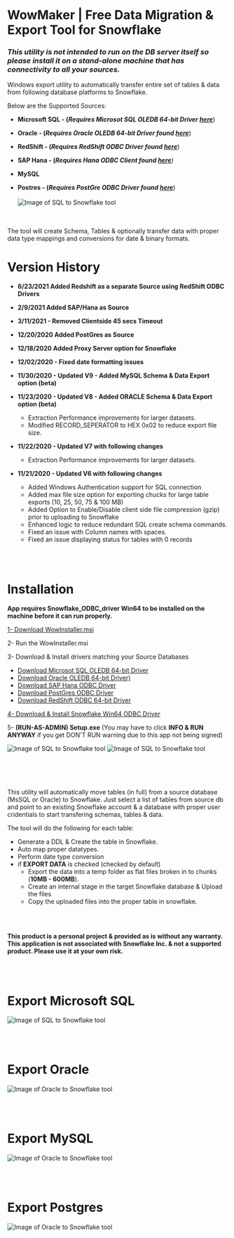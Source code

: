 # WowMaker | Free Data Migration & Export Tool for Snowflake



### *This utility is not intended to run on the DB server itself so please install it on a stand-alone machine that has connectivity to all your sources.*

Windows export utility to automatically transfer entire set of tables & data from following database platforms to Snowflake. 

Below are the Supported Sources:

- **Microsoft SQL -  (*Requires Microsot SQL OLEDB 64-bit Driver [here](https://www.microsoft.com/en-us/download/details.aspx?id=56730)***)
- **Oracle   -  (*Requires Oracle OLEDB 64-bit Driver found [here](https://www.oracle.com/database/technologies/odac-downloads.html)***)
- **RedShift -  (*Requires RedShift ODBC Driver found [here](https://docs.aws.amazon.com/redshift/latest/mgmt/configure-odbc-connection.html#install-odbc-driver-windows)***) 
 
- **SAP Hana - (*Requires Hana ODBC Client found [here](https://tools.hana.ondemand.com/#hanatools)***)
- **MySQL** 
- **Postres  -  (*Requires PostGre ODBC Driver found [here](https://www.postgresql.org/ftp/odbc/versions/msi/)***)
<br><br>
![Image of SQL to Snowflake tool](https://github.com/NickAkincilar/SQL_to_Snowflake_Export_Tool/blob/main/SQL_2_Snowflake_Screenshot_H.png.PNG)

<br>
<br>
The tool will create Schema, Tables & optionally transfer data with proper data type mappings and conversions for date & binary formats.





# Version History
- **6/23/2021 Added Redshift as a separate Source using RedShift ODBC Drivers**
- **2/9/2021 Added SAP/Hana as Source**

- <strong>3/11/2021 - Removed Clientside 45 secs Timeout</strong>
- **12/20/2020 Added PostGres as Source**
- **12/18/2020 Added Proxy Server option for Snowflake**
- <strong>12/02/2020 - Fixed date formatting issues</strong>

- <strong>11/30/2020 - Updated V9 - Added MySQL Schema & Data Export option (beta)</strong>
 
- <strong>11/23/2020 - Updated V8 - Added ORACLE Schema & Data Export option (beta)</strong>
  - Extraction Performance improvements for larger datasets.
  - Modified RECORD_SEPERATOR to HEX 0x02 to reduce export file size.
- <strong>11/22/2020 - Updated V7 with following changes</strong>
  - Extraction Performance improvements for larger datasets.

- <strong>11/21/2020 - Updated V6 with following changes</strong>
  - Added Windows Authentication support for SQL connection
  - Added max file size option for exporting chucks for large table exports (10, 25, 50, 75 & 100 MB)
  - Added Option to Enable/Disable client side file compression (gzip) prior to uploading to Snowflake
  - Enhanced logic to reduce redundant SQL create schema commands.
  - Fixed an issue with Column names with spaces.
  - Fixed an issue displaying status for tables with 0 records

<BR><BR>
  
# Installation

**App requires Snowflake_ODBC_driver Win64 to be installed on the machine before it can run properly.**

[1- Download WowInstaller.msi](https://github.com/NickAkincilar/SQL_to_Snowflake_Export_Tool/raw/main/WowInstaller.msi)

2- Run the WowInstaller.msi
 
3- Download & Install drivers matching your Source Databases
- [Download Microsot SQL OLEDB 64-bit Driver](https://www.microsoft.com/en-us/download/details.aspx?id=56730)
- [Download Oracle OLEDB 64-bit Driver)](https://www.oracle.com/database/technologies/odac-downloads.html)
- [Download SAP Hana ODBC Driver](https://tools.hana.ondemand.com/#hanatools)
- [Download PostGres ODBC Driver](https://www.postgresql.org/ftp/odbc/versions/msi/) 
- [Download RedShift ODBC 64-bit Driver](https://docs.aws.amazon.com/redshift/latest/mgmt/configure-odbc-connection.html#install-odbc-driver-windows) 
 
[4- Download & Install Snowflake Win64 ODBC Driver](https://sfc-repo.snowflakecomputing.com/odbc/win64/latest/index.html)

 5- **(RUN-AS-ADMIN) Setup.exe**  (You may have to click **INFO & RUN ANYWAY** if you get DON'T RUN warning due to this app not being signed)

 
 ![Image of SQL to Snowflake tool](https://raw.githubusercontent.com/NickAkincilar/SQL_to_Snowflake_Export_Tool/main/Capture1_LI.jpg)
 ![Image of SQL to Snowflake tool](https://raw.githubusercontent.com/NickAkincilar/SQL_to_Snowflake_Export_Tool/main/Capture2.PNG)


<br><br><br><br>
This utility will automatically move tables (in full) from a source database (MsSQL or Oracle) to Snowflake. Just select a list of tables from source db and point to an existing Snowflake account & a database with proper user cridentials to start transfering schemas, tables & data.



The tool will do the following for each table:
- Generate a DDL & Create the table in Snowflake.
- Auto map proper datatypes.
- Perform date type conversion
- if **EXPORT DATA** is checked (checked by default)
  - Export the data into a temp folder as flat files broken in to chunks (**10MB - 600MB**).
  - Create an internal stage in the target Snowflake database & Upload the files
  - Copy the uploaded files into the proper table in snowflake.

<br><br>

<strong>This product is a personal project & provided as is without any warranty. 
This application is not associated with Snowflake Inc. & not a supported product. Please use it at your own risk.</strong>

<br>
<br>




# Export Microsoft SQL
![Image of SQL to Snowflake tool](https://raw.githubusercontent.com/NickAkincilar/SQL_to_Snowflake_Export_Tool/main/SQL_2_Snowflake_Screenshot_S.png)

<br>
<br>

# Export Oracle

![Image of Oracle to Snowflake tool](https://raw.githubusercontent.com/NickAkincilar/SQL_to_Snowflake_Export_Tool/main/SQL_2_Snowflake_Screenshot_O.png)

<br>
<br>

# Export MySQL

![Image of Oracle to Snowflake tool](https://raw.githubusercontent.com/NickAkincilar/SQL_to_Snowflake_Export_Tool/main/SQL_2_Snowflake_Screenshot_MySQL.png)



<br><br>
# Export Postgres

![Image of Oracle to Snowflake tool](https://raw.githubusercontent.com/NickAkincilar/SQL_to_Snowflake_Export_Tool/main/SQL_2_Snowflake_Screenshot_P.png)



  
  
